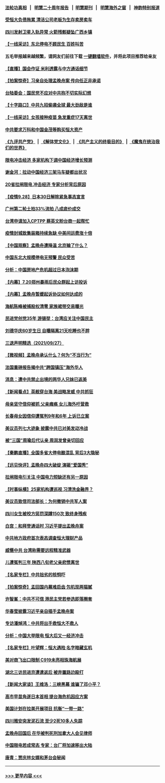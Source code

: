 #### [法轮功真相](https://github.com/gfw-breaker/truth/blob/master/README.md?t=0) &nbsp;&nbsp;|&nbsp;&nbsp; [明慧二十周年报告](https://github.com/gfw-breaker/mh-reports/blob/master/README.md?t=0) &nbsp;&nbsp;|&nbsp;&nbsp;[明慧期刊](https://github.com/gfw-breaker/mh-qikan) &nbsp;&nbsp;|&nbsp;&nbsp; [明慧海外之窗](https://github.com/gfw-breaker/mh-news/blob/master/README.md?t=0) &nbsp;&nbsp;|&nbsp;&nbsp; [神韵特别报道](https://github.com/gfw-breaker/mh-news/blob/master/shenyun.md?t=0)
#### [受恒大负债拖累 清洁公司老板为生存卖房卖车](../pages/nsc413/n13267004.md?t=09290103) 
#### [四川发射卫星入轨异常 火箭残骸疑坠广西乡镇](../pages/nsc413/n13266908.md?t=09290103) 
#### [【一线采访】东北停电不顾民生 百姓叫苦](../pages/nsc413/n13266706.md?t=09290103) 
#### 五毛举报越来越频繁，请网友们前往下载 [一键翻墙软件](https://github.com/gfw-breaker/ssr-accounts)，并将此项目推荐给亲友
#### [【直播】国会作证 米利透露与中方通话细节](../pages/nsc413/n13267005.md?t=09290103) 
#### [【拍案惊奇】习亲自处理孟晚舟案 传向任正非承诺](../pages/nsc413/n13265398.md?t=09290103) 
#### [台陆委会：国民党不应对中共抱不切实际幻想](../pages/nsc413/n13266474.md?t=09290103) 
#### [【十字路口】中共九招偷袭全球 最大劲敌是谁](../pages/nsc413/n13266468.md?t=09290103) 
#### [【一线采访】女孩接种疫苗 急发重症17天离世](../pages/nsc413/n13266285.md?t=09290103) 
#### [中共要求万科和中国金茂等购买恒大资产](../pages/nsc413/n13266671.md?t=09290103) 
#### [《九评共产党》](https://github.com/begood0513/9ping.md/blob/master/README.md) &nbsp;|&nbsp; [《解体党文化》](../../../../jtdwh.md/blob/master/README.md)  &nbsp;|&nbsp; [《共产主义的终极目的》](../../../../gczydzjmd.md/blob/master/README.md) &nbsp;|&nbsp; [《魔鬼在统治我们的世界》](../../../../mgztzwmdsj.md/blob/master/README.md) 
#### [限电冲击经济 多家机构下调中国经济增长预测](../pages/nsc413/n13266114.md?t=09290103) 
#### [谢金河：拉动中国经济三架马车疑都出状况](../pages/nsc413/n13266236.md?t=09290103) 
#### [20省拉闸限电 冲击经济 专家分析背后原因](../pages/nsc413/n13265558.md?t=09290103) 
#### [【疫情9.28】日本30日解除紧急事态宣言](../pages/nsc413/n13265960.md?t=09290103) 
#### [广州第二轮土拍33%流拍 八成底价成交](../pages/nsc413/n13265551.md?t=09290103) 
#### [台湾申请加入CPTPP 蔡英文盼台商一起帮忙](../pages/nsc413/n13265520.md?t=09290103) 
#### [疫情封城致集装箱持续急缺 中美间运费涨十倍](../pages/nsc413/n13265311.md?t=09290103) 
#### [【中国观察】孟晚舟遭降温 北京输了什么？](../pages/nsc413/n13265721.md?t=09290103) 
#### [中国东北大规模停电无预警 民众受苦](../pages/nsc413/n13265284.md?t=09290103) 
#### [分析：中国房地产危机超过日本泡沫期](../pages/nsc413/n13265181.md?t=09290103) 
#### [【内幕】7.20郑州暴雨后民众群起上访投诉](../pages/nsc413/n13265216.md?t=09290103) 
#### [【内幕】孟晚舟暂缓起诉协议如何达成的](../pages/nsc413/n13265320.md?t=09290103) 
#### [海航陈峰被捕股权清零 家族裙带交易曝光](../pages/nsc413/n13265523.md?t=09290103) 
#### [民进党创党35年 游锡堃：台湾应关注中国民主](../pages/nsc413/n13265450.md?t=09290103) 
#### [刘德华庆60岁生日 自曝隔离21天吃睡也不胖](../pages/nsc413/n13265083.md?t=09290103) 
#### [三退声明精选（2021/09/27）](../pages/nsc413/n13265485.md?t=09290103) 
#### [【微视频】孟晚舟承认什么？何为“不当行为”](../pages/nsc413/n13264251.md?t=09290103) 
#### [法国重磅报告揭中共“跨国镇压”海外华人](../pages/nsc413/n13263418.md?t=09290103) 
#### [消息：遭中共禁止出境的两华人兄妹已返美](../pages/nsc413/n13264994.md?t=09290103) 
#### [【新闻看点】英舰穿台海 美战略发威 中共抓狂](../pages/nsc413/n13264919.md?t=09290103) 
#### [母亲坚守信仰被抓 父亲瘫痪 女儿海外吁营救](../pages/nsc413/n13263236.md?t=09290103) 
#### [长春母女因信仰遭冤判9年和6年 上诉已立案](../pages/nsc413/n13264638.md?t=09290103) 
#### [美议员列七大迹象 披露中共已对美发动冷战](../pages/nsc413/n13264664.md?t=09290103) 
#### [被“三国”周瑜后代认亲 周润发曾亲切回应](../pages/nsc413/n13264870.md?t=09290103) 
#### [【秦鹏直播】全国多省大停电酿混乱 背后3大隐秘](../pages/nsc413/n13264964.md?t=09290103) 
#### [【远见快评】孟晚舟四大破绽 演砸“爱国秀”](../pages/nsc413/n13264945.md?t=09290103) 
#### [拉闸限电引关注 中国电力短缺还有另一原因](../pages/nsc413/n13264941.md?t=09290103) 
#### [【时事纵横】25家机构遭巡视 习清洗金融界？](../pages/nsc413/n13264957.md?t=09290103) 
#### [美议员致信司法部长：为何撤销中共军人案](../pages/nsc413/n13264667.md?t=09290103) 
#### [四川女生被校方惩罚深蹲150次 致终身残疾](../pages/nsc413/n13264752.md?t=09290103) 
#### [白宫：和拜登通话时 习近平提出孟晚舟案](../pages/nsc413/n13264750.md?t=09290103) 
#### [中共地方政府首次表态调查恒大理财产品](../pages/nsc413/n13264661.md?t=09290103) 
#### [威慑中共 台湾称需要远程精准武器](../pages/nsc413/n13264350.md?t=09290103) 
#### [儿遭冤判三年 陕西八旬老父亲悲愤离世](../pages/nsc413/n13263888.md?t=09290103) 
#### [【名家专栏】中共拙劣的核恫吓](../pages/nsc413/n13264061.md?t=09290103) 
#### [【拍案惊奇】孟回国内幕难启齿 包机现两猫腻](../pages/nsc413/n13262864.md?t=09290103) 
#### [许智峯：中共不可信 港民主党若参选即落圈套](../pages/nsc413/n13263924.md?t=09290103) 
#### [华春莹披露习近平亲自插手孟晚舟案](../pages/nsc413/n13264346.md?t=09290103) 
#### [专访潘焯鸿：中共将出手救恒大不救人](../pages/nsc413/n13258842.md?t=09290103) 
#### [分析：中国大举限电 恒大后又一经济冲击](../pages/nsc413/n13264369.md?t=09290103) 
#### [【名家专栏】叶望辉：恒大遇险 名字暗藏玄机](../pages/nsc413/n13264042.md?t=09290103) 
#### [美对商飞出口限制 C919未亮相珠海航展](../pages/nsc413/n13263992.md?t=09290103) 
#### [湖北三访民进京遭遣返后 被弃置路边殴打](../pages/nsc413/n13264021.md?t=09290103) 
#### [【新闻大家谈】王维洛：三峡黑幕 谁骗了邓小平？](../pages/nsc413/n13262649.md?t=09290103) 
#### [高市早苗角逐日本首相 提台海危机因应方案](../pages/nsc413/n13263963.md?t=09290103) 
#### [美国计划在拉美开展项目 抗衡“一带一路”](../pages/nsc413/n13264050.md?t=09290103) 
#### [四川雅安突发泥石流 至少2死10多人失踪](../pages/nsc413/n13263885.md?t=09290103) 
#### [孟晚舟回国后 在华被判死刑加拿大人会见律师](../pages/nsc413/n13263462.md?t=09290103) 
#### [中国限电若成常态 专家：台厂将加速移出大陆](../pages/nsc413/n13263681.md?t=09290103) 
#### [唐青：贾庆林女婿和茅台会秘闻](../pages/nsc413/n13262148.md?t=09290103) 

----
#### [ >>> 更早内容 <<< ](../indexes/nsc413-earlier.md)
